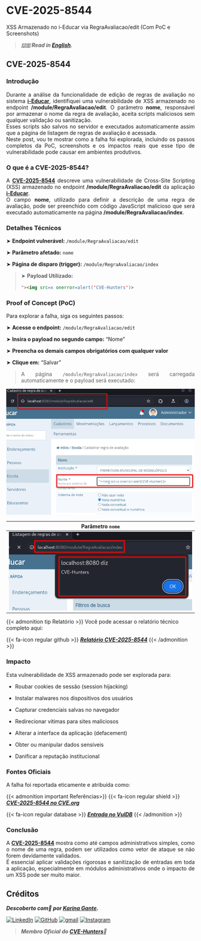 # CVE-2025-8544


XSS Armazenado no i-Educar via RegraAvaliacao/edit (Com PoC e Screenshots)

<!--more-->

> ***🇺🇸 Read in [English](http://karinagante.github.io/cve-2025-8544/).***

## CVE-2025-8544

### Introdução

<p align="justify"> Durante a análise da funcionalidade de edição de regras de avaliação no sistema <b><a href="https://github.com/portabilis/i-educar" target=_blank>i-Educar</a></b>, identifiquei uma vulnerabilidade de XSS armazenado no endpoint <b>/module/RegraAvaliacao/edit</b>. O parâmetro <b>nome</b>, responsável por armazenar o nome da regra de avaliação, aceita scripts maliciosos sem qualquer validação ou sanitização. </br> Esses scripts são salvos no servidor e executados automaticamente assim que a página de listagem de regras de avaliação é acessada. </br> Neste post, vou te mostrar como a falha foi explorada, incluindo os passos completos da PoC, screenshots e os impactos reais que esse tipo de vulnerabilidade pode causar em ambientes produtivos. </p>

### O que é a CVE-2025-8544?

<p align="justify"> A <b><a href="https://www.cve.org/CVERecord?id=CVE-2025-8544" target=_blank>CVE-2025-8544</a></b> descreve uma vulnerabilidade de Cross-Site Scripting (XSS) armazenado no endpoint <b>/module/RegraAvaliacao/edit</b> da aplicação <b><a href="https://github.com/portabilis/i-educar" target=_blank>i-Educar</a></b>. </br> O campo <b>nome</b>, utilizado para definir a descrição de uma regra de avaliação, pode ser preenchido com código JavaScript malicioso que será executado automaticamente na página <b>/module/RegraAvaliacao/index</b>. </p>

### Detalhes Técnicos

➤ **Endpoint vulnerável:** `/module/RegraAvaliacao/edit`

➤ **Parâmetro afetado:** `nome`

➤ **Página de disparo (trigger):** `/module/RegraAvaliacao/index`

> ➤ **Payload Utilizado:** 
> ```html
>"><img src=x onerror=alert('CVE-Hunters')>
>```

### Proof of Concept (PoC)

Para explorar a falha, siga os seguintes passos:

➤ **Acesse o endpoint:** `/module/RegraAvaliacao/edit`

➤ **Insira o payload no segundo campo:** “Nome”

➤ **Preencha os demais campos obrigatórios com qualquer valor**

➤ **Clique em:** “Salvar”

> <p align="justify">A página <code>/module/RegraAvaliacao/index</code> será carregada automaticamente e o payload será executado:</p>

<p align="center">
<img src="/images/CVE-2025-8544/PoC1.png">
</p>

|   Parâmetro `nome`         |
|:------------:|
| ![](/images/CVE-2025-8544/PoC2.png)    |

{{< admonition tip Relatório >}} 
Você pode acessar o relatório técnico completo aqui:

{{< fa-icon regular github >}} 
***[Relatório CVE-2025-8544](https://github.com/KarinaGante/KGSec/blob/main/CVEs/i-educar/CVE-2025-8544.md)***
{{< /admonition >}}

### Impacto

Esta vulnerabilidade de XSS armazenado pode ser explorada para:

- Roubar cookies de sessão (session hijacking)

- Instalar malwares nos dispositivos dos usuários

- Capturar credenciais salvas no navegador

- Redirecionar vítimas para sites maliciosos

- Alterar a interface da aplicação (defacement)

- Obter ou manipular dados sensíveis

- Danificar a reputação institucional

### Fontes Oficiais

A falha foi reportada eticamente e atribuída como:

{{< admonition important Referências>}} 
{{< fa-icon regular shield >}} 
***[CVE-2025-8544 no CVE.org](https://www.cve.org/CVERecord?id=CVE-2025-8544)***

{{< fa-icon regular database >}} 
***[Entrada no VulDB](https://vuldb.com/?id.318673)***
{{< /admonition >}}

### Conclusão

<p align="justify"> A <b><a href="https://www.cve.org/CVERecord?id=CVE-2025-8544" target=_blank>CVE-2025-8544</a></b> mostra como até campos administrativos simples, como o nome de uma regra, podem ser utilizados como vetor de ataque se não forem devidamente validados. </br>É essencial aplicar validações rigorosas e sanitização de entradas em toda a aplicação, especialmente em módulos administrativos onde o impacto de um XSS pode ser muito maior. </p>

## Créditos

***Descoberto com💜 por [Karina Gante](https://karinagante.github.io/).***

[![LinkedIn](https://skillicons.dev/icons?i=linkedin&theme=dark)](https://www.linkedin.com/in/karina-gante/)
[![GitHub](https://skillicons.dev/icons?i=github&theme=dark)](https://www.github.com/KarinaGante/)
[![gmail](https://skillicons.dev/icons?i=gmail&theme=dark)](mailto:karina.g@aluno.ifsp.edu.br)
[![Instagram](https://skillicons.dev/icons?i=instagram&theme=dark)](https://www.instagram.com/karinovisk02/)

> ***Membro Oficial do [CVE-Hunters](https://www.cvehunters.com/)🏹***
